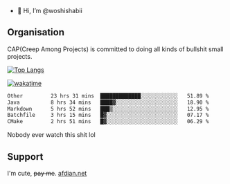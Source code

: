 - 👋 Hi, I’m @woshishabii

## Organisation

CAP(Creep Among Projects) is committed to doing all kinds of bullshit small projects.

[![Top Langs](https://github-readme-stats.vercel.app/api/top-langs/?username=woshishabii&layout=compact)](https://github.com/anuraghazra/github-readme-stats)

[![wakatime](https://wakatime.com/badge/user/34d02784-acc1-4a16-82d7-33fdb53c4ed6.svg)](https://wakatime.com/@34d02784-acc1-4a16-82d7-33fdb53c4ed6)


<!--START_SECTION:waka-->

```txt
Other         23 hrs 31 mins  █████████████░░░░░░░░░░░░   51.89 %
Java          8 hrs 34 mins   ████▓░░░░░░░░░░░░░░░░░░░░   18.90 %
Markdown      5 hrs 52 mins   ███▒░░░░░░░░░░░░░░░░░░░░░   12.95 %
Batchfile     3 hrs 15 mins   █▓░░░░░░░░░░░░░░░░░░░░░░░   07.17 %
CMake         2 hrs 51 mins   █▓░░░░░░░░░░░░░░░░░░░░░░░   06.29 %
```

<!--END_SECTION:waka-->

Nobody ever watch this shit lol

## Support
I'm cute, ~~pay me~~.
[afdian.net](https://afdian.com/a/woshishabi)

<!---
woshishabii/woshishabii is a ✨ special ✨ repository because its `README.md` (this file) appears on your GitHub profile.
You can click the Preview link to take a look at your changes.
--->
